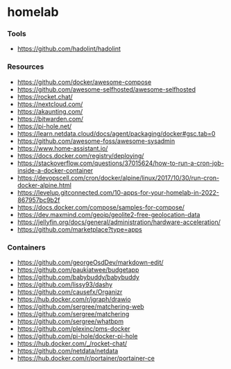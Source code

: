 # homelab

### Tools
- https://github.com/hadolint/hadolint

### Resources
- https://github.com/docker/awesome-compose
- https://github.com/awesome-selfhosted/awesome-selfhosted
- https://rocket.chat/
- https://nextcloud.com/
- https://akaunting.com/
- https://bitwarden.com/
- https://pi-hole.net/
- https://learn.netdata.cloud/docs/agent/packaging/docker#gsc.tab=0
- https://github.com/awesome-foss/awesome-sysadmin 
- https://www.home-assistant.io/
- https://docs.docker.com/registry/deploying/
- https://stackoverflow.com/questions/37015624/how-to-run-a-cron-job-inside-a-docker-container
- https://devopscell.com/cron/docker/alpine/linux/2017/10/30/run-cron-docker-alpine.html
- https://levelup.gitconnected.com/10-apps-for-your-homelab-in-2022-867957bc9b2f
- https://docs.docker.com/compose/samples-for-compose/
- https://dev.maxmind.com/geoip/geolite2-free-geolocation-data
- https://jellyfin.org/docs/general/administration/hardware-acceleration/
- https://github.com/marketplace?type=apps

### Containers
- https://github.com/georgeOsdDev/markdown-edit/
- https://github.com/paukiatwee/budgetapp
- https://github.com/babybuddy/babybuddy
- https://github.com/lissy93/dashy
- https://github.com/causefx/Organizr
- https://hub.docker.com/r/jgraph/drawio
- https://github.com/sergree/matchering-web
- https://github.com/sergree/matchering
- https://github.com/sergree/whatbpm
- https://github.com/plexinc/pms-docker
- https://github.com/pi-hole/docker-pi-hole
- https://hub.docker.com/_/rocket-chat/
- https://github.com/netdata/netdata
- https://hub.docker.com/r/portainer/portainer-ce






<!-- MARKDOWN LINKS & IMAGES -->
<!-- https://www.markdownguide.org/basic-syntax/#reference-style-links -->
[repo]: https://github.com/szmyty/homelab
[product-screenshot]: assets/images/screenshot.png

[android-studio-preview-shield]: assets/shields/android_studio_preview.svg
[android-studio-preview-url]: https://developer.android.com/studio/preview

[Postgresql]: assets/shields/postgres.svg
[Postgresql-url]: https://www.postgresql.org/

[React.js]: https://img.shields.io/badge/React-20232A?style=for-the-badge&logo=react&logoColor=61DAFB
[React-url]: https://reactjs.org/

[Redis]: assets/shields/redis.svg
[Redis-url]: https://redis.io/

[Spring]: assets/shields/spring.svg
[Spring-url]: https://spring.io/

[Kotlin]: assets/shields/kotlin.svg
[Kotlin-url]: https://kotlinlang.org/

[Typescript]: assets/shields/typescript.svg
[Typescript-url]: https://www.typescriptlang.org/

[Keycloak]: assets/shields/keycloak.svg
[Keycloak-url]: https://www.keycloak.org/

[Ubuntu]: assets/shields/ubuntu.svg
[Ubuntu-url]: https://ubuntu.com/

[Intellij]: assets/shields/intellij.svg
[Intellij-url]: https://www.jetbrains.com/idea/

[Gradle]: assets/shields/gradle.svg
[Gradle-url]: https://gradle.org/

[Npm]: assets/shields/npm.svg
[Npm-url]: https://www.npmjs.com/

[Docker]: assets/shields/docker.svg
[Docker-url]: https://www.docker.com/

[GoogleDrive]: assets/shields/googledrive.svg
[GoogleDrive-url]: https://drive.google.com/

[GoogleCloud]: assets/shields/googlecloud.svg
[GoogleCloud-url]: https://cloud.google.com/

[Storybook]: assets/shields/storybook.svg
[Storybook-url]: https://storybook.js.org/

[Webpack]: assets/shields/webpack.svg
[Webpack-url]: https://webpack.js.org/

[Gmail]: assets/shields/gmail.svg
[Gmail-url]: https://gmail.com

[GoogleMeet]: assets/shields/googlemeet.svg
[GoogleMeet-url]: https://meet.google.com/

[Slack]: assets/shields/slack.svg
[Slack-url]: https://slack.com/

[Git]: assets/shields/git.svg
[Git-url]: https://git-scm.com/

[Github]: assets/shields/github.svg
[Github-url]: https://github.com/

[Mui]: assets/shields/mui.svg
[Mui-url]: https://mui.com/

[Nodejs]: assets/shields/nodejs.svg
[Nodejs-url]: https://nodejs.org/en/

[Javascript]: assets/shields/javascript.svg
[Javascript-url]: https://mui.com/

[Sonarlint]: assets/shields/sonarlint.svg
[Sonarlint-url]: https://plugins.jetbrains.com/plugin/7973-sonarlint

[Jest]: assets/shields/jest.svg
[Jest-url]: https://jestjs.io/

[Redux]: assets/shields/redux.svg
[Redux-url]: https://redux.js.org/

[React-router]: assets/shields/react-router.svg
[React-router-url]: https://reactrouter.com/

[Prettier]: assets/shields/prettier.svg
[Prettier-url]: https://prettier.io/

[Eslint]: assets/shields/eslint.svg
[Eslint-url]: https://eslint.org/

[GoogleChrome]: assets/shields/googlechrome.svg
[GoogleChrome-url]: https://www.google.com/chrome/

[HTML5]: assets/shields/html5.svg
[HTML5-url]: https://developer.mozilla.org/en-US/docs/Glossary/HTML5

[CSS]: assets/shields/css3.svg
[CSS-url]: https://developer.mozilla.org/en-US/docs/Web/CSS

[SASS]: assets/shields/sass.svg
[SASS-url]: https://sass-lang.com/

[Markdown]: assets/shields/markdown.svg
[Markdown-url]: https://daringfireball.net/projects/markdown/

[React-hook-form]: assets/shields/react-hook-form.svg
[React-hook-form-url]: https://react-hook-form.com/

[TestingLibrary]: assets/shields/testinglibrary.svg
[TestingLibrary-url]: https://testing-library.com/

[Shellscript]: assets/shields/shellscript.svg
[Shellscript-url]: https://www.shellscript.sh/

[Cucumber]: assets/shields/cucumber.svg
[Cucumber-url]: https://cucumber.io/

[pgAdmin]: assets/shields/pgadmin.svg
[pgAdmin-url]: https://www.pgadmin.org/

[Portainer]: assets/shields/portainer.svg

